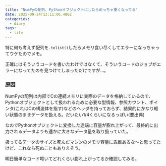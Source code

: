 ```yaml
---
title: "NumPyの配列、Pythonオブジェクトにしたらめっちゃ重くなってる"
date: 2025-09-24T13:11:06.486Z
categories:
  - diary
tags:
  - life
---
```


特に何も考えず配列を```.tolist()```したらメモリ食い尽くしてエラーになっちゃってウケたのでメモ。

正確にはそういうコードを書いたわけではなくて、そういうコードのジョブがエラーになってたのを見つけてしまっただけですが…。

### 原因

NumPyの配列は内部でCの連続メモリに実際のデータを格納しているので、Pythonオブジェクトとして扱われるために必要な型情報、参照カウント、ポインタ(これはCの構造体を指す)などのヘッダを持っておらず、結果的にかなり軽い状態のままデータを扱える。だいたい1/4くらいになるっぽい(要出典)

なのでPythonオブジェクトに変換した途端に容量が膨れ上がって、最終的に出力されるデータよりも遥かに大きなデータ量を取り扱っていた。

扱ってるデータのサイズと死んだマシンのメモリ容量に乖離あるな～と思ってたけど、これなら死ぬこともありえそう。

明日簡単なコード叩いてどれくらい膨れ上がってるか確認してみる。
